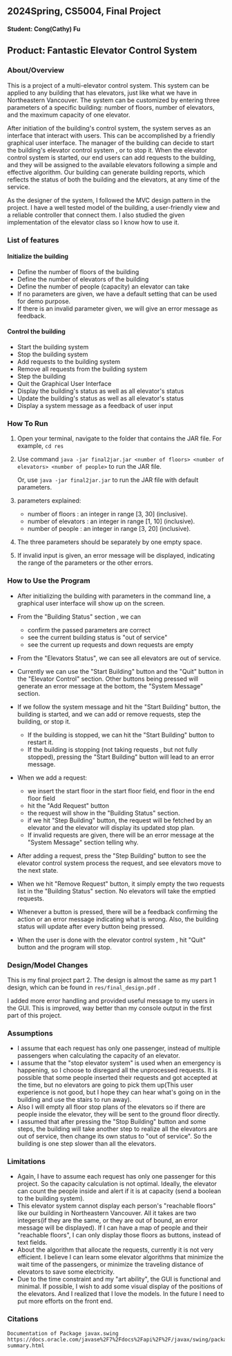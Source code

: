 ﻿## 2024Spring, CS5004,  Final Project
#### Student: Cong(Cathy) Fu

##  Product: Fantastic Elevator Control System

### About/Overview
This is a project of a multi-elevator control system. This system can be applied to any building that has elevators, just like what we have in Northeastern Vancouver. The system can be customized by entering three parameters of a specific building: number of floors, number of elevators, and the maximum capacity of one elevator.

After initiation of the building's control system, the system serves as an interface that interact with users. This can be accomplished by a friendly graphical user interface. The manager of the building can decide to start the building's elevator control system , or to stop it. When the elevator control system is started, our end users can add requests to the building, and they will be assigned to the available elevators following a simple and effective algorithm. Our building can generate building reports, which reflects the status of both the building and the elevators,  at any time of the service.

As the designer of the system, I followed the MVC design pattern in the project. I have a well tested model of the building, a user-friendly view and a reliable controller that connect them. I also studied the given implementation of the elevator class so I know how to use it.



### List of features

#### Initialize the building
* Define the number of floors of the building
* Define the number of elevators of the building
* Define the number of people (capacity) an elevator can take
* If no parameters are given, we have a default setting that can be used for demo purpose.
* If there is an invalid parameter given, we will give an error message as feedback.

#### Control the building
* Start the building system
* Stop the building system
* Add requests to the building system
* Remove all requests from the building system
* Step the building
* Quit the Graphical User Interface
* Display the building's status as well as all elevator's status
* Update the building's status as well as all elevator's status
* Display a system message as a feedback of user input


### How To Run
1. Open your terminal, navigate to the folder that contains the JAR file. 
For example, ```cd res```

2.  Use command
 ```java -jar final2jar.jar <number of floors> <number of elevators> <number of people>``` 
 to run the JAR file.
 
	 Or, use ```java -jar final2jar.jar``` to run the JAR file with default parameters.

3. parameters explained: 
	* number of floors : an integer in range [3, 30] (inclusive).
	* number of elevators : an integer in range [1, 10] (inclusive).
	* number of people : an integer in range [3, 20] (inclusive).

4. The three parameters should be separately by one empty space.

5. If invalid input is given, an error message will be displayed, indicating the range of the parameters or the other errors.

### How to Use the Program
* After initializing the building with parameters in the command line, a graphical user interface will show up on the screen.
* From the "Building Status" section , we can 
	* confirm the passed parameters are correct
	* see the current building status is "out of service"
	*  see the current up requests and down requests are empty
* From the "Elevators Status", we can see all elevators are out of service.
* Currently we can use the "Start Building" button and the "Quit" button in the "Elevator Control" section. Other buttons being pressed will generate an error message at the bottom, the "System Message" section.

* If we follow the system message and hit the "Start Building" button, the building is started, and we can add or remove requests, step the building, or stop it.
	* If the building is stopped, we can hit the "Start Building" button to restart it.
	* If the building is stopping (not taking requests , but not fully stopped), pressing the "Start Building" button will lead to an error message.

* When we add a request:
	* we insert the start floor in the start floor field, end floor in the end floor field
	* hit the "Add Request" button
	* the request will show in the "Building Status" section. 
	* if we hit "Step Building" button,  the request will be fetched by an elevator and the elevator will display its updated stop plan.
	* If invalid requests are given, there will be an error message at the "System Message" section telling why.
* After adding a request, press the "Step Building" button to see the elevator control system process the request, and see elevators move to the next state.
* When we hit "Remove Request" button, it simply empty the two requests list in the "Building Status" section. No elevators will take the emptied requests.
* Whenever a button is pressed, there will be a feedback confirming the action or an error message indicating what is wrong. Also, the building status will update after every button being pressed.
* When the user is done with the elevator control system , hit "Quit" button and the program will stop.

### Design/Model Changes
This is my final project part 2. The design is almost the same as my part 1 design, which can be found in ```res/final_design.pdf``` .

I added more error handling and provided useful message to my users in the GUI. This is improved, way better than my console output in the first part of this project.

### Assumptions
* I assume that each request has only one passenger, instead of multiple passengers when calculating the capacity of an elevator.
* I assume that the "stop elevator system" is used when an emergency is happening, so I choose to disregard all the unprocessed requests. It is possible that some people inserted their requests and got accepted at the time, but no elevators are going to pick them up(This user experience is not good, but I hope they can hear what's going on in the building and use the stairs to run away).
* Also I will empty all floor stop plans of the elevators so if there are people inside the elevator, they will be sent to the ground floor directly.
* I assumed that after pressing the "Stop Building" button and some steps, the building will take another step to realize all the elevators are out of service, then change its own status to "out of service". So the building is one step slower than all the elevators.

### Limitations
* Again, I have to assume each request has only one passenger for this project. So the capacity calculation is not optimal. Ideally, the elevator can count the people inside and alert if it is at capacity (send a boolean to the building system).
* This elevator system cannot display each person's "reachable floors" like our building in Northeastern Vancouver. All it takes are two integers(if they are the same, or they are out of bound, an error message will be displayed). If I can have a map of people and their "reachable floors", I can only display those floors as buttons, instead of text fields.
* About the algorithm that allocate the requests, currently it is not very efficient. I believe I can learn some elevator algorithms that minimize the wait time of the passengers, or minimize the traveling distance of elevators to save some electricity.
* Due to the time constraint and my "art ability", the GUI is functional and minimal. If possible, I wish to add some visual display of the positions of the elevators. And I realized that I love the models. In the future I need to put more efforts on the front end. 

### Citations
	Documentation of Package javax.swing
	https://docs.oracle.com/javase%2F7%2Fdocs%2Fapi%2F%2F/javax/swing/package-summary.html

